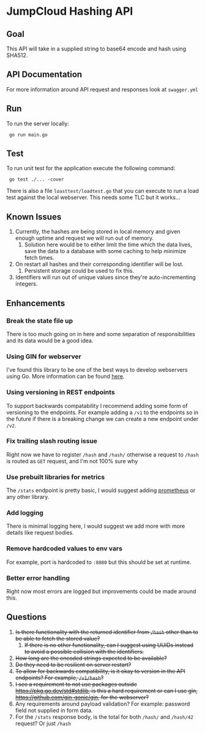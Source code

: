 # JumpCloud Hashing API

## Goal
This API will take in a supplied string to base64 encode and hash using SHA512.

## API Documentation
For more information around API request and responses look at `swagger.yml`

## Run
To run the server locally:
```
 go run main.go
```
## Test
To run unit test for the application execute the following command:
```
 go test ./... -cover
```

There is also a file `loasttest/loadtest.go` that you can execute to run a load test against the local webserver. This needs some TLC but it works...
## Known Issues
1. Currently, the hashes are being stored in local memory and given enough uptime and request we will run out of memory.
   1. Solution here would be to either limit the time which the data lives, save the data to a database with some caching to help minimize fetch times.
2. On restart all hashes and their corresponding identifier will be lost.
   1. Persistent storage could be used to fix this.
3. Identifiers will run out of unique values since they're auto-incrementing integers. 

## Enhancements
### Break the state file up
There is too much going on in here and some separation of responsibilities and its data would be a good idea.
### Using GIN for webserver 
I've found this library to be one of the best ways to develop webservers using Go. More information can be found [here](https://github.com/gin-gonic/gin).
### Using versioning in REST endpoints
To support backwards compatability I recommend adding some form of versioning to the endpoints. For example adding a `/v1` to the endpoints so in the future if there is a breaking change we can create a new endpoint under `/v2`.
### Fix trailing slash routing issue
Right now we have to register `/hash` and `/hash/` otherwise a request to `/hash` is routed as `GET` request, and I'm not 100% sure why
### Use prebuilt libraries for metrics
The `/stats` endpoint is pretty basic, I would suggest adding [prometheus](https://prometheus.io/docs/guides/go-application/) or any other library.
### Add logging
There is minimal logging here, I would suggest we add more with more details like request bodies.
### Remove hardcoded values to env vars
For example, port is hardcoded to `:8080` but this should be set at runtime.
### Better error handling
Right now most errors are logged but improvements could be made around this.

## Questions
1. ~~Is there functionality with the returned identifier from `/hash` other than to be able to fetch the stored value?~~
   1. ~~If there is no other functionality, can I suggest using UUIDs instead to avoid a possible collision with the identifiers.~~
2. ~~How long are the encoded strings expected to be available?~~ 
3. ~~Do they need to be resilient on server restart?~~
4. ~~To allow for backwards compatibility, is it okay to version in the API endpoints? For example, `/v1/hash`?~~
5. ~~I see a requirement to not use packages outside https://pkg.go.dev/std#stdlib, is this a hard requirement or can I use gin, https://github.com/gin-gonic/gin, for the webserver?~~
6. Any requirements around payload validation? For example: password field not supplied in form data.
7. For the `/stats` response body, is the total for both `/hash/` and `/hash/42` request? Or just `/hash`